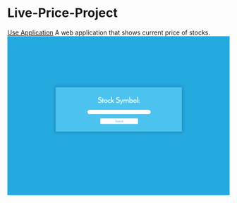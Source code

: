 # Live-Price-Project
[Use Application](https://sethconnell.github.io/Live-Price-Project/)
A web application that shows current price of stocks.
![Alt text](/screenshot.png/ "Optional Title")

